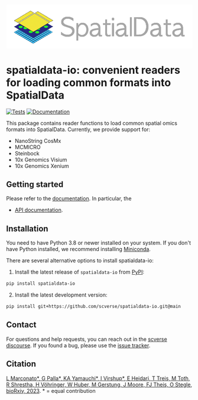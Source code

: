 ![SpatialData banner](https://github.com/scverse/spatialdata/blob/main/docs/_static/img/spatialdata_horizontal.png?raw=true)

# spatialdata-io: convenient readers for loading common formats into SpatialData

[![Tests][badge-tests]][link-tests]
[![Documentation][badge-docs]][link-docs]

[badge-tests]: https://github.com/scverse/spatialdata-io/actions/workflows/test_and_deploy.yaml/badge.svg
[link-tests]: https://github.com/scverse/spatialdata-io/actions/workflows/test_and_deploy.yaml
[badge-docs]: https://img.shields.io/readthedocs/spatialdata-io

This package contains reader functions to load common spatial omics formats into SpatialData. Currently, we provide support for:

-   NanoString CosMx
-   MCMICRO
-   Steinbock
-   10x Genomics Visium
-   10x Genomics Xenium

## Getting started

Please refer to the [documentation][link-docs]. In particular, the

-   [API documentation][link-api].

## Installation

You need to have Python 3.8 or newer installed on your system. If you don't have
Python installed, we recommend installing [Miniconda](https://docs.conda.io/en/latest/miniconda.html).

There are several alternative options to install spatialdata-io:

1. Install the latest release of `spatialdata-io` from [PyPI](https://pypi.org/project/spatialdata-io/):

```bash
pip install spatialdata-io
```

2. Install the latest development version:

```bash
pip install git+https://github.com/scverse/spatialdata-io.git@main
```

## Contact

For questions and help requests, you can reach out in the [scverse discourse][scverse-discourse].
If you found a bug, please use the [issue tracker][issue-tracker].

## Citation

[L Marconato*, G Palla*, KA Yamauchi*, I Virshup*, E Heidari, T Treis, M Toth, R Shrestha, H Vöhringer, W Huber, M Gerstung, J Moore, FJ Theis, O Stegle, bioRxiv, 2023](https://www.biorxiv.org/content/10.1101/2023.05.05.539647v1). \* = equal contribution

[scverse-discourse]: https://discourse.scverse.org/
[issue-tracker]: https://github.com/scverse/spatialdata-io/issues
[changelog]: https://spatialdata-io.readthedocs.io/latest/changelog.html
[link-docs]: https://spatialdata-io.readthedocs.io
[link-api]: https://spatialdata-io.readthedocs.io/latest/api.html
